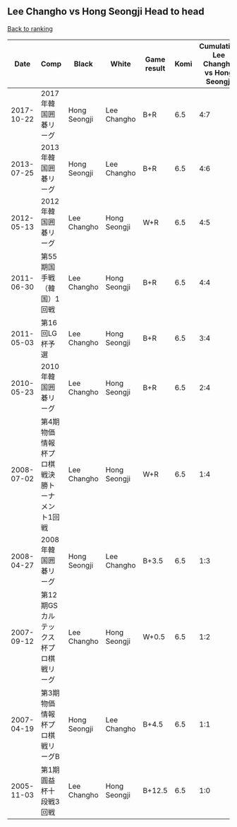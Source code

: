 ## Lee Changho vs Hong Seongji Head to head

[Back to ranking](../../index.md)




| **Date** | **Comp** | **Black** | **White** | **Game result** | **Komi** | **Cumulative Lee Changho vs Hong Seongji** | **Lee Changho streak** | **Hong Seongji streak** | 
| --- | --- | --- | --- | --- | --- | --- | --- | --- |
| 2017-10-22 | 2017年韓国囲碁リーグ | Hong Seongji | Lee Changho | B+R | 6.5 | 4:7 | 0 | 3 | 
| 2013-07-25 | 2013年韓国囲碁リーグ | Hong Seongji | Lee Changho | B+R | 6.5 | 4:6 | 0 | 2 | 
| 2012-05-13 | 2012年韓国囲碁リーグ | Lee Changho | Hong Seongji | W+R | 6.5 | 4:5 | 0 | 1 | 
| 2011-06-30 | 第55期国手戦（韓国）1回戦 | Lee Changho | Hong Seongji | B+R | 6.5 | 4:4 | 3 | 0 | 
| 2011-05-03 | 第16回LG杯予選 | Lee Changho | Hong Seongji | B+R | 6.5 | 3:4 | 2 | 0 | 
| 2010-05-23 | 2010年韓国囲碁リーグ | Lee Changho | Hong Seongji | B+R | 6.5 | 2:4 | 1 | 0 | 
| 2008-07-02 | 第4期物価情報杯プロ棋戦決勝トーナメント1回戦 | Lee Changho | Hong Seongji | W+R | 6.5 | 1:4 | 0 | 4 | 
| 2008-04-27 | 2008年韓国囲碁リーグ | Hong Seongji | Lee Changho | B+3.5 | 6.5 | 1:3 | 0 | 3 | 
| 2007-09-12 | 第12期GSカルテックス杯プロ棋戦リーグ | Lee Changho | Hong Seongji | W+0.5 | 6.5 | 1:2 | 0 | 2 | 
| 2007-04-19 | 第3期物価情報杯プロ棋戦リーグB | Hong Seongji | Lee Changho | B+4.5 | 6.5 | 1:1 | 0 | 1 | 
| 2005-11-03 | 第1期圓益杯十段戦3回戦 | Lee Changho | Hong Seongji | B+12.5 | 6.5 | 1:0 | 1 | 0 |




